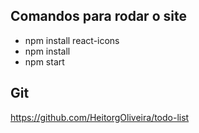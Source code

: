 ## Comandos para rodar o site

- npm install react-icons
- npm install
- npm start

## Git 

https://github.com/HeitorgOliveira/todo-list
